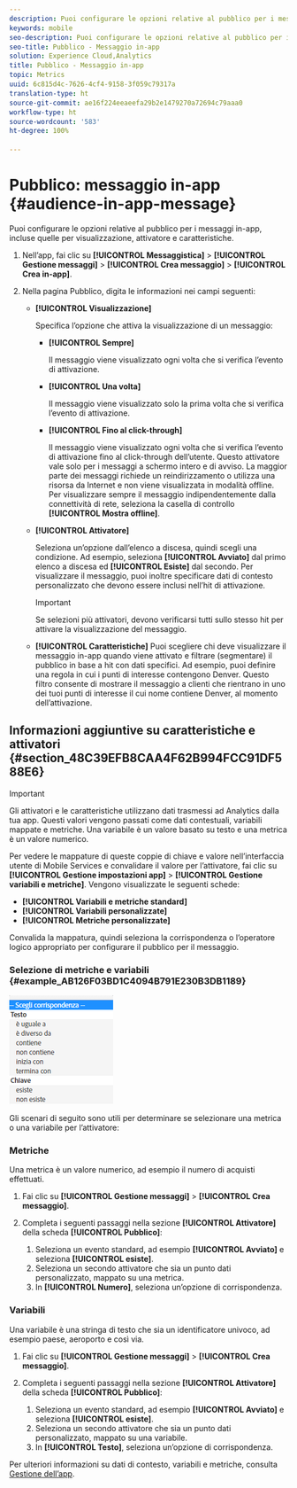 ```yaml
---
description: Puoi configurare le opzioni relative al pubblico per i messaggi in-app, incluse quelle per visualizzazione, attivatore e caratteristiche.
keywords: mobile
seo-description: Puoi configurare le opzioni relative al pubblico per i messaggi in-app, incluse quelle per visualizzazione, attivatore e caratteristiche.
seo-title: Pubblico - Messaggio in-app
solution: Experience Cloud,Analytics
title: Pubblico - Messaggio in-app
topic: Metrics
uuid: 6c815d4c-7626-4cf4-9158-3f059c79317a
translation-type: ht
source-git-commit: ae16f224eeaeefa29b2e1479270a72694c79aaa0
workflow-type: ht
source-wordcount: '583'
ht-degree: 100%

---
```



# Pubblico: messaggio in-app {#audience-in-app-message}

Puoi configurare le opzioni relative al pubblico per i messaggi in-app, incluse quelle per visualizzazione, attivatore e caratteristiche.

1. Nell’app, fai clic su **[!UICONTROL Messaggistica]** > **[!UICONTROL Gestione messaggi]** > **[!UICONTROL Crea messaggio]** > **[!UICONTROL Crea in-app]**.
1. Nella pagina Pubblico, digita le informazioni nei campi seguenti:

   * **[!UICONTROL Visualizzazione]**

      Specifica l’opzione che attiva la visualizzazione di un messaggio:

      * **[!UICONTROL Sempre]**

         Il messaggio viene visualizzato ogni volta che si verifica l’evento di attivazione.

      * **[!UICONTROL Una volta]**

         Il messaggio viene visualizzato solo la prima volta che si verifica l’evento di attivazione.

      * **[!UICONTROL Fino al click-through]**

         Il messaggio viene visualizzato ogni volta che si verifica l’evento di attivazione fino al click-through dell’utente. Questo attivatore vale solo per i messaggi a schermo intero e di avviso. La maggior parte dei messaggi richiede un reindirizzamento o utilizza una risorsa da Internet e non viene visualizzata in modalità offline. Per visualizzare sempre il messaggio indipendentemente dalla connettività di rete, seleziona la casella di controllo **[!UICONTROL Mostra offline]**.
   * **[!UICONTROL Attivatore]**

      Seleziona un’opzione dall’elenco a discesa, quindi scegli una condizione. Ad esempio, seleziona **[!UICONTROL Avviato]** dal primo elenco a discesa ed **[!UICONTROL Esiste]** dal secondo. Per visualizzare il messaggio, puoi inoltre specificare dati di contesto personalizzato che devono essere inclusi nell’hit di attivazione.

      >[!IMPORTANT]
      >
      >Se selezioni più attivatori, devono verificarsi tutti sullo stesso hit per attivare la visualizzazione del messaggio.

   * **[!UICONTROL Caratteristiche]**
Puoi scegliere chi deve visualizzare il messaggio in-app quando viene attivato e filtrare (segmentare) il pubblico in base a hit con dati specifici. Ad esempio, puoi definire una regola in cui i punti di interesse contengono Denver. Questo filtro consente di mostrare il messaggio a clienti che rientrano in uno dei tuoi punti di interesse il cui nome contiene Denver, al momento dell’attivazione.



## Informazioni aggiuntive su caratteristiche e attivatori {#section_48C39EFB8CAA4F62B994FCC91DF588E6}

>[!IMPORTANT]
>
>Gli attivatori e le caratteristiche utilizzano dati trasmessi ad Analytics dalla tua app. Questi valori vengono passati come dati contestuali, variabili mappate e metriche. Una variabile è un valore basato su testo e una metrica è un valore numerico.

Per vedere le mappature di queste coppie di chiave e valore nell’interfaccia utente di Mobile Services e convalidare il valore per l’attivatore, fai clic su **[!UICONTROL Gestione impostazioni app]** > **[!UICONTROL Gestione variabili e metriche]**. Vengono visualizzate le seguenti schede:

* **[!UICONTROL Variabili e metriche standard]**
* **[!UICONTROL Variabili personalizzate]**
* **[!UICONTROL Metriche personalizzate]**

Convalida la mappatura, quindi seleziona la corrispondenza o l’operatore logico appropriato per configurare il pubblico per il messaggio.

### Selezione di metriche e variabili {#example_AB126F03BD1C4094B791E230B3DB1189}

![opzioni di attivazione](assets/custom_trigger_matcher_options.png)

Gli scenari di seguito sono utili per determinare se selezionare una metrica o una variabile per l’attivatore:

### Metriche

Una metrica è un valore numerico, ad esempio il numero di acquisti effettuati.

1. Fai clic su **[!UICONTROL Gestione messaggi]** > **[!UICONTROL Crea messaggio]**.
1. Completa i seguenti passaggi nella sezione **[!UICONTROL Attivatore]** della scheda **[!UICONTROL Pubblico]**:

   1. Seleziona un evento standard, ad esempio **[!UICONTROL Avviato]** e seleziona **[!UICONTROL esiste]**.
   1. Seleziona un secondo attivatore che sia un punto dati personalizzato, mappato su una metrica.
   1. In **[!UICONTROL Numero]**, seleziona un’opzione di corrispondenza.

### Variabili

Una variabile è una stringa di testo che sia un identificatore univoco, ad esempio paese, aeroporto e così via.

1. Fai clic su **[!UICONTROL Gestione messaggi]** > **[!UICONTROL Crea messaggio]**.
1. Completa i seguenti passaggi nella sezione **[!UICONTROL Attivatore]** della scheda **[!UICONTROL Pubblico]**:

   1. Seleziona un evento standard, ad esempio **[!UICONTROL Avviato]** e seleziona **[!UICONTROL esiste]**.
   1. Seleziona un secondo attivatore che sia un punto dati personalizzato, mappato su una variabile.
   1. In **[!UICONTROL Testo]**, seleziona un’opzione di corrispondenza.

Per ulteriori informazioni su dati di contesto, variabili e metriche, consulta [Gestione dell’app](/help/using/manage-apps/manage-apps.md).
